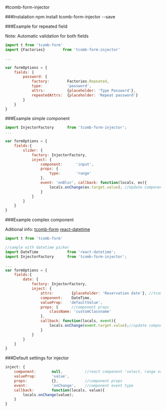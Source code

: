#tcomb-form-injector

###Instalation
npm install tcomb-form-injector --save

###Example for repeated field

Note: Automatic validation for both fields

```js
import t from 'tcomb-form'
import {Factories}        from 'tcomb-form-injector'

...

var formOptions = {
	fields: {
		password: {
			factory:		Factories.Repeated,
			type:			'password',
			attrs:			{placeholder: 'Type Password'},
			repeatedAttrs:	{placeholder: 'Repeat password'}
		}
	}
}
```

###Example simple component

```js
import InjectorFactory      from 'tcomb-form-injector';
...

var formOptions = {
    fields:{
        slider: {
			factory: InjectorFactory,
            inject: {
                component:		'input',
                props: {
                    type:		'range'
                },
                event: 'onBlur', callback: function(locals, ev){
                    locals.onChange(ev.target.value); //Update component value
                }
            }
		}
    }
}
```

###Example complex component

Aditional info:
[tcomb-form](https://github.com/gcanti/tcomb-form)
[react-datetime](https://github.com/gcanti/tcomb-form)

```js
import t from 'tcomb-form'        

//sample with datetime picker
import DateTime    			from 'react-datetime';
import InjectorFactory      from 'tcomb-form-injector';

...
var formOptions = {
    fields:{
        date: {
            factory: InjectorFactory,
            inject: {
                attrs:        {placeholder: 'Reservation date'}, //tcomb attrs
                component:    DateTime,
                valueProp:	 'defaultValue',
                props: {      //component props
                    className: 'customClassname'
                },
                callback: function(locals, event){
                    locals.onChange(event.target.value);//update component value
                }
            }
        }
    }
}
```

###Default settings for injector
```js
inject: {
	component:		 null,			//react component 'select, range or libraries'
    valueProp:       'value',
    props:           {},            //component props
    event:           'onChange',    //component event type
    callback:        function(locals, value){
        locals.onChange(value);
    }
}
```
